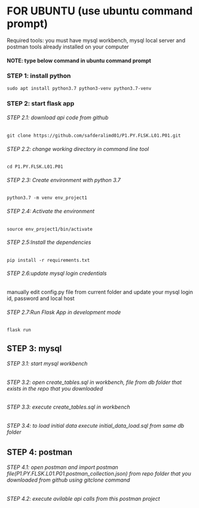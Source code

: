 # FOR UBUNTU (use ubuntu command prompt) 
Required tools: you must have mysql workbench, mysql local server and postman tools already installed on your computer
#### NOTE: type below command in ubuntu command prompt

### STEP 1: install python
```sudo apt install python3.7 python3-venv python3.7-venv```

### STEP 2: start flask app

###### STEP 2.1: download api code from github
```git clone https://github.com/safderalimd01/P1.PY.FLSK.L01.P01.git```

###### STEP 2.2: change working directory in command line tool
```cd P1.PY.FLSK.L01.P01```

###### STEP 2.3: Create environment with python 3.7
```python3.7 -m venv env_project1```

###### STEP 2.4: Activate the environment
```source env_project1/bin/activate```

###### STEP 2.5:Install the dependencies
```pip install -r requirements.txt```

###### STEP 2.6:update mysql login credentials
manually edit config.py file from current folder and update your mysql login id, password and local host

###### STEP 2.7:Run Flask App in development mode
```flask run```

## STEP 3: mysql
###### STEP 3.1: start mysql workbench
###### STEP 3.2: open create_tables.sql in workbench, file from db folder that exists in the repo that you downloaded
###### STEP 3.3: execute create_tables.sql in workbench
###### STEP 3.4: to load initial data execute initial_data_load.sql from same db folder

## STEP 4: postman
###### STEP 4.1: open postman and import postman file(P1.PY.FLSK.L01.P01.postman_collection.json) from repo folder that you downloaded from github using gitclone command
###### STEP 4.2: execute avilable api calls from this postman project




